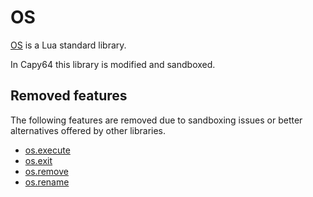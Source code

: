 # OS

[OS](https://www.lua.org/manual/5.4/manual.html#6.9) is a Lua standard library.

In Capy64 this library is modified and sandboxed.

## Removed features

The following features are removed due to sandboxing issues or better alternatives offered by other libraries.

* [os.execute](https://www.lua.org/manual/5.4/manual.html#pdf-os.execute)
* [os.exit](https://www.lua.org/manual/5.4/manual.html#pdf-os.exit)
* [os.remove](https://www.lua.org/manual/5.4/manual.html#pdf-os.remove)
* [os.rename](https://www.lua.org/manual/5.4/manual.html#pdf-os.rename)